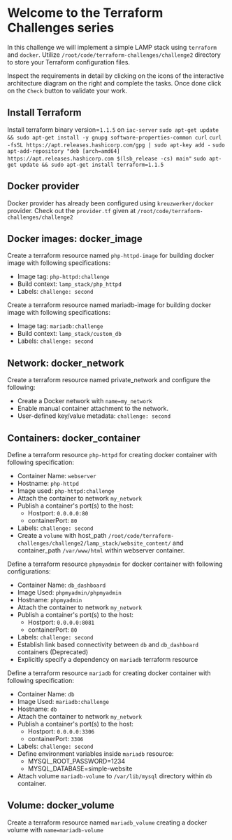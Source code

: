 # Welcome to the Terraform Challenges series

In this challenge we will implement a simple LAMP stack using `terraform` and `docker`.
Utilize `/root/code/terraform-challenges/challenge2` directory to store your Terraform configuration files.

Inspect the requirements in detail by clicking on the icons of the interactive architecture diagram on the right and complete the tasks. Once done click on the `Check` button to validate your work.

## Install Terraform

Install terraform binary version=`1.1.5` on `iac-server`
`sudo apt-get update && sudo apt-get install -y gnupg software-properties-common curl`
`curl -fsSL https://apt.releases.hashicorp.com/gpg | sudo apt-key add -`
`sudo apt-add-repository "deb [arch=amd64] https://apt.releases.hashicorp.com $(lsb_release -cs) main"`
`sudo apt-get update && sudo apt-get install terraform=1.1.5`

## Docker provider

Docker provider has already been configured using `kreuzwerker/docker` provider.
Check out the `provider.tf` given at `/root/code/terraform-challenges/challenge2`

## Docker images: docker_image

Create a terraform resource named `php-httpd-image` for building docker image with following specifications:

- Image tag: `php-httpd:challenge`
- Build context: `lamp_stack/php_httpd`
- Labels: `challenge: second`

Create a terraform resource named mariadb-image for building docker image with following specifications:

- Image tag: `mariadb:challenge`
- Build context: `lamp_stack/custom_db`
- Labels: `challenge: second`

## Network: docker_network

Create a terraform resource named private_network and configure the following:

- Create a Docker network with `name=my_network`
- Enable manual container attachment to the network.
- User-defined key/value metadata: `challenge: second`

## Containers: docker_container

Define a terraform resource `php-httpd` for creating docker container with following specification:

- Container Name: `webserver`
- Hostname: `php-httpd`
- Image used: `php-httpd:challenge`
- Attach the container to network `my_network`
- Publish a container's port(s) to the host:
  - Hostport: `0.0.0.0:80`
  - containerPort: `80`
- Labels: `challenge: second`
- Create a `volume` with host_path `/root/code/terraform-challenges/challenge2/lamp_stack/website_content/` and container_path `/var/www/html` within webserver container.

Define a terraform resource `phpmyadmin` for docker container with following configurations:

- Container Name: `db_dashboard`
- Image Used: `phpmyadmin/phpmyadmin`
- Hostname: `phpmyadmin`
- Attach the container to network `my_network`
- Publish a container's port(s) to the host:
  - Hostport: `0.0.0.0:8081`
  - containerPort: `80`
- Labels: `challenge: second`
- Establish link based connectivity between `db` and `db_dashboard` containers (Deprecated)
- Explicitly specify a dependency on `mariadb` terraform resource

Define a terraform resource `mariadb` for creating docker container with following specification:

- Container Name: `db`
- Image Used: `mariadb:challenge`
- Hostname: `db`
- Attach the container to network `my_network`
- Publish a container's port(s) to the host:
  - Hostport: `0.0.0.0:3306`
  - containerPort: `3306`
- Labels: `challenge: second`
- Define environment variables inside `mariadb` resource:
  - MYSQL_ROOT_PASSWORD=1234
  - MYSQL_DATABASE=simple-website
- Attach volume `mariadb-volume` to `/var/lib/mysql` directory within `db` container.

## Volume: docker_volume

Create a terraform resource named `mariadb_volume` creating a docker volume with `name=mariadb-volume`
